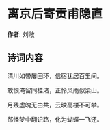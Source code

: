 # 离京后寄贡甫隐直

**作者**: 刘敞

## 诗词内容

清川如带屡回环，信宿犹居百里间。

敢恨淹留同桂渚，正怜风雨似梁山。

月残虚魄无由共，云映高楼不可攀。

郤怪梦中翻识路，化为蝴蝶一飞还。

